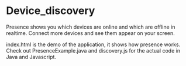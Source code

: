 Device_discovery
================
Presence shows you which devices are online and which are offline in realtime. Connect more devices and see them appear on your screen. 

index.html is the demo of the application, it shows how presence works. 
Check out PresenceExample.java and discovery.js for the actual code in Java and Javascript.

